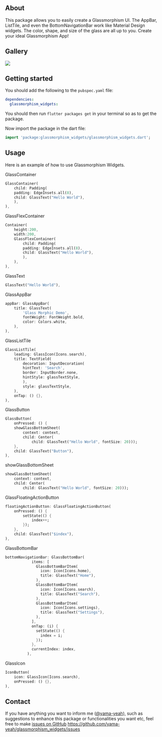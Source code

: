<!-- 
This README describes the package. If you publish this package to pub.dev,
this README's contents appear on the landing page for your package.

For information about how to write a good package README, see the guide for
[writing package pages](https://dart.dev/guides/libraries/writing-package-pages). 

For general information about developing packages, see the Dart guide for
[creating packages](https://dart.dev/guides/libraries/create-library-packages)
and the Flutter guide for
[developing packages and plugins](https://flutter.dev/developing-packages). 
-->
## About
This package allows you to easily create a Glassmorphism UI.
The AppBar, ListTile, and even the BottomNavigationBar work like Material Design widgets.
The color, shape, and size of the glass are all up to you.
Create your ideal Glassmorphism App!

## Gallery
<img src="https://user-images.githubusercontent.com/82094614/147371522-76db6662-3945-4470-bad3-1dfec306ccd1.png"></img>


## Getting started

You should add the following to the `pubspec.yaml` file:

```yaml
dependencies:
  glassmorphism_widgets:
```

You should then run `flutter packages get` in your terminal so as to get the package.<br>

Now import the package in the dart file:

```dart
import 'package:glassmorphism_widgets/glassmorphism_widgets.dart';
```

## Usage
Here is an example of how to use Glassmorphism Widgets.

GlassContainer
```dart
GlassContainer(
    child: Padding(
    padding: EdgeInsets.all(8),
    child: GlassText("Hello World"),
    ),
),
```

GlassFlexContainer
```dart
Container(
    height:200,
    width:200,
    GlassFlexContainer(
        child: Padding(
        padding: EdgeInsets.all(8),
        child: GlassText("Hello World"),
        ),
    ),
),
```
GlassText
```dart
GlassText("Hello World"),
```

GlassAppBar
```dart
appBar: GlassAppBar(
    title: GlassText(
        'Glass Morphic Demo',
        fontWeight: FontWeight.bold,
        color: Colors.white,
    ),
),
```
GlassListTile
```dart
GlassListTile(
    leading: GlassIcon(Icons.search),
    title: TextField(
        decoration: InputDecoration(
        hintText: 'Search',
        border: InputBorder.none,
        hintStyle: glassTextStyle,
        ),
        style: glassTextStyle,
    ),
    onTap: () {},
),
```
GlassButton
```dart
GlassButton(
    onPressed: () {
    showGlassBottomSheet(
        context: context,
        child: Center(
            child: GlassText("Hello World", fontSize: 20)));
    },
    child: GlassText("Button"),
),
```
showGlassBottomSheet
```dart
showGlassBottomSheet(
    context: context,
    child: Center(
        child: GlassText("Hello World", fontSize: 20)));
```
GlassFloatingActionButton
```dart
floatingActionButton: GlassFloatingActionButton(
    onPressed: () {
        setState(() {
            index++;
        });
    },
    child: GlassText("$index"),
),
```
GlassBottomBar
```dart
bottomNavigationBar: GlassBottomBar(
            items: [
              GlassBottomBarItem(
                icon: Icon(Icons.home),
                title: GlassText("Home"),
              ),
              GlassBottomBarItem(
                icon: Icon(Icons.search),
                title: GlassText("Search"),
              ),
              GlassBottomBarItem(
                icon: Icon(Icons.settings),
                title: GlassText("Settings"),
              ),
            ],
            onTap: (i) {
              setState(() {
                index = i;
              });
            },
            currentIndex: index,
          ),
```
GlassIcon
```dart
IconButton(
    icon: GlassIcon(Icons.search),
    onPressed: () {},
),
```
## Contact
If you have anything you want to inform me ([@yama-yeah](https://github.com/yama-yeah)), such as suggestions to enhance this package or functionalities you want etc, feel free to make [issues on GitHub](https://github.com/yama-yeah/glassmorphism_widgets/issues)
https://github.com/yama-yeah/glassmorphism_widgets/issues